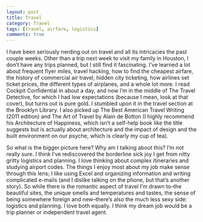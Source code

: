 ```yaml
---
layout: post
title: Travel
category: Travel
tags: [travel, airfare, logistics]
comments: true
---
```


<p>
I have been seriously nerding out on travel and all its intricacies the past couple weeks. Other than a trip next week to visit my family in Houston, I don’t have any trips planned, but I still find it fascinating. I’ve learned a lot about frequent flyer miles, travel hacking, how to find the cheapest airfare, the history of commercial air travel, hidden city ticketing, how airlines set ticket prices, the different types of airplanes, and a whole lot more. I read Cockpit Confidential in about a day, and now I’m in the middle of The Travel Detective, for which I had low expectations (because I mean, look at that cover), but turns out is pure gold. I stumbled upon it in the travel section at the Brooklyn Library. I also picked up The Best American Travel Writing (2011 edition) and The Art of Travel by Alain de Botton (I highly recommend his Architecture of Happiness, which isn’t a self-help book like the title suggests but is actually about architecture and the impact of design and the built environment on our psyche, which is clearly my cup of tea).</p>

<p>
So what is the bigger picture here? Why am I talking about this? I’m not really sure. I think I’ve rediscovered the borderline sick joy I get from nitty gritty logistics and planning. I love thinking about complex itineraries and studying airport codes. The things I enjoy most about my job make sense through this lens; I like using Excel and organizing information and writing complicated e-mails (and I dislike talking on the phone, but that’s another story). So while there is the romantic aspect of travel I’m drawn to–the beautiful sites, the unique smells and temperatures and tastes, the sense of being somewhere foreign and new–there’s also the much less sexy side: logistics and planning. I love both equally. I think my dream job would be a trip planner or independent travel agent.</p>